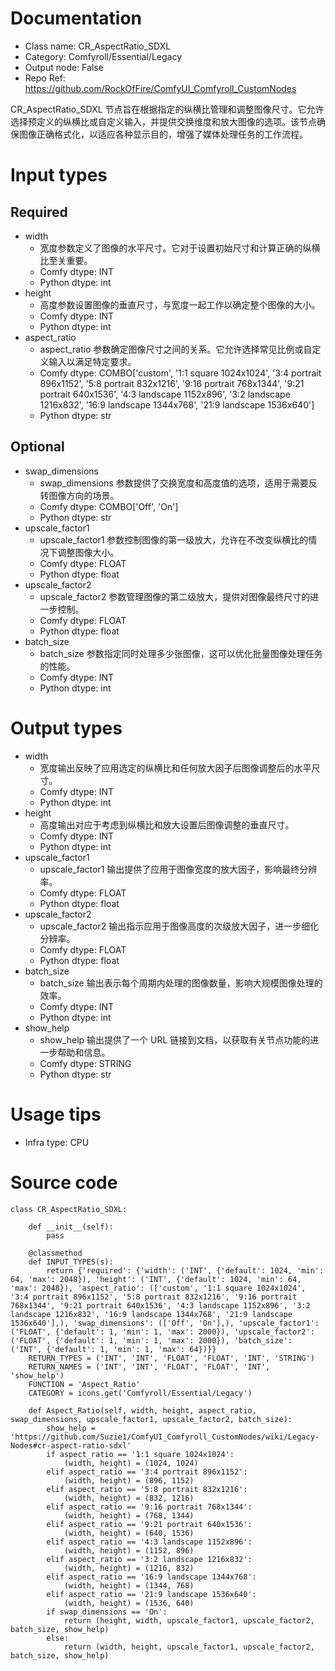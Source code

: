 # Documentation
- Class name: CR_AspectRatio_SDXL
- Category: Comfyroll/Essential/Legacy
- Output node: False
- Repo Ref: https://github.com/RockOfFire/ComfyUI_Comfyroll_CustomNodes

CR_AspectRatio_SDXL 节点旨在根据指定的纵横比管理和调整图像尺寸。它允许选择预定义的纵横比或自定义输入，并提供交换维度和放大图像的选项。该节点确保图像正确格式化，以适应各种显示目的，增强了媒体处理任务的工作流程。

# Input types
## Required
- width
    - 宽度参数定义了图像的水平尺寸。它对于设置初始尺寸和计算正确的纵横比至关重要。
    - Comfy dtype: INT
    - Python dtype: int
- height
    - 高度参数设置图像的垂直尺寸，与宽度一起工作以确定整个图像的大小。
    - Comfy dtype: INT
    - Python dtype: int
- aspect_ratio
    - aspect_ratio 参数确定图像尺寸之间的关系。它允许选择常见比例或自定义输入以满足特定要求。
    - Comfy dtype: COMBO['custom', '1:1 square 1024x1024', '3:4 portrait 896x1152', '5:8 portrait 832x1216', '9:16 portrait 768x1344', '9:21 portrait 640x1536', '4:3 landscape 1152x896', '3:2 landscape 1216x832', '16:9 landscape 1344x768', '21:9 landscape 1536x640']
    - Python dtype: str
## Optional
- swap_dimensions
    - swap_dimensions 参数提供了交换宽度和高度值的选项，适用于需要反转图像方向的场景。
    - Comfy dtype: COMBO['Off', 'On']
    - Python dtype: str
- upscale_factor1
    - upscale_factor1 参数控制图像的第一级放大，允许在不改变纵横比的情况下调整图像大小。
    - Comfy dtype: FLOAT
    - Python dtype: float
- upscale_factor2
    - upscale_factor2 参数管理图像的第二级放大，提供对图像最终尺寸的进一步控制。
    - Comfy dtype: FLOAT
    - Python dtype: float
- batch_size
    - batch_size 参数指定同时处理多少张图像，这可以优化批量图像处理任务的性能。
    - Comfy dtype: INT
    - Python dtype: int

# Output types
- width
    - 宽度输出反映了应用选定的纵横比和任何放大因子后图像调整后的水平尺寸。
    - Comfy dtype: INT
    - Python dtype: int
- height
    - 高度输出对应于考虑到纵横比和放大设置后图像调整的垂直尺寸。
    - Comfy dtype: INT
    - Python dtype: int
- upscale_factor1
    - upscale_factor1 输出提供了应用于图像宽度的放大因子，影响最终分辨率。
    - Comfy dtype: FLOAT
    - Python dtype: float
- upscale_factor2
    - upscale_factor2 输出指示应用于图像高度的次级放大因子，进一步细化分辨率。
    - Comfy dtype: FLOAT
    - Python dtype: float
- batch_size
    - batch_size 输出表示每个周期内处理的图像数量，影响大规模图像处理的效率。
    - Comfy dtype: INT
    - Python dtype: int
- show_help
    - show_help 输出提供了一个 URL 链接到文档，以获取有关节点功能的进一步帮助和信息。
    - Comfy dtype: STRING
    - Python dtype: str

# Usage tips
- Infra type: CPU

# Source code
```
class CR_AspectRatio_SDXL:

    def __init__(self):
        pass

    @classmethod
    def INPUT_TYPES(s):
        return {'required': {'width': ('INT', {'default': 1024, 'min': 64, 'max': 2048}), 'height': ('INT', {'default': 1024, 'min': 64, 'max': 2048}), 'aspect_ratio': (['custom', '1:1 square 1024x1024', '3:4 portrait 896x1152', '5:8 portrait 832x1216', '9:16 portrait 768x1344', '9:21 portrait 640x1536', '4:3 landscape 1152x896', '3:2 landscape 1216x832', '16:9 landscape 1344x768', '21:9 landscape 1536x640'],), 'swap_dimensions': (['Off', 'On'],), 'upscale_factor1': ('FLOAT', {'default': 1, 'min': 1, 'max': 2000}), 'upscale_factor2': ('FLOAT', {'default': 1, 'min': 1, 'max': 2000}), 'batch_size': ('INT', {'default': 1, 'min': 1, 'max': 64})}}
    RETURN_TYPES = ('INT', 'INT', 'FLOAT', 'FLOAT', 'INT', 'STRING')
    RETURN_NAMES = ('INT', 'INT', 'FLOAT', 'FLOAT', 'INT', 'show_help')
    FUNCTION = 'Aspect_Ratio'
    CATEGORY = icons.get('Comfyroll/Essential/Legacy')

    def Aspect_Ratio(self, width, height, aspect_ratio, swap_dimensions, upscale_factor1, upscale_factor2, batch_size):
        show_help = 'https://github.com/Suzie1/ComfyUI_Comfyroll_CustomNodes/wiki/Legacy-Nodes#cr-aspect-ratio-sdxl'
        if aspect_ratio == '1:1 square 1024x1024':
            (width, height) = (1024, 1024)
        elif aspect_ratio == '3:4 portrait 896x1152':
            (width, height) = (896, 1152)
        elif aspect_ratio == '5:8 portrait 832x1216':
            (width, height) = (832, 1216)
        elif aspect_ratio == '9:16 portrait 768x1344':
            (width, height) = (768, 1344)
        elif aspect_ratio == '9:21 portrait 640x1536':
            (width, height) = (640, 1536)
        elif aspect_ratio == '4:3 landscape 1152x896':
            (width, height) = (1152, 896)
        elif aspect_ratio == '3:2 landscape 1216x832':
            (width, height) = (1216, 832)
        elif aspect_ratio == '16:9 landscape 1344x768':
            (width, height) = (1344, 768)
        elif aspect_ratio == '21:9 landscape 1536x640':
            (width, height) = (1536, 640)
        if swap_dimensions == 'On':
            return (height, width, upscale_factor1, upscale_factor2, batch_size, show_help)
        else:
            return (width, height, upscale_factor1, upscale_factor2, batch_size, show_help)
```